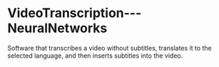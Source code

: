 # VideoTranscription---NeuralNetworks
Software that transcribes a video without subtitles, translates it to the selected language, and then inserts subtitles into the video.
